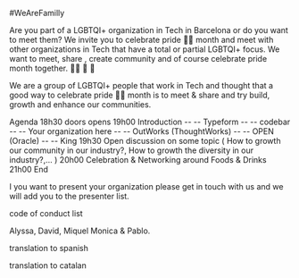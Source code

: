 #WeAreFamilly

Are you part of a LGBTQI+ organization in Tech in Barcelona or do you want to meet them?
We invite you to celebrate pride 🏳️‍🌈 month and meet with other organizations in Tech that have a total or partial LGBTQI+ focus. We want to meet, share , create community and of course celebrate pride month together. 🏳️‍🌈 🎉 🎊

We are a group of LGBTQI+ people that work in Tech and thought that a good way to celebrate pride 🏳️‍🌈 month is to meet & share and try build, growth and enhance our communities.

Agenda
18h30 doors opens
19h00 Introduction
-- -- Typeform
-- -- codebar
-- -- Your organization here
-- -- OutWorks (ThoughtWorks)
-- -- OPEN (Oracle)
-- -- King
19h30 Open discussion on some topic ( How to growth our community in our industry?, How to growth the diversity in our industry?,... )
20h00 Celebration & Networking around Foods & Drinks
21h00 End

I you want to present your organization please get in touch with us and we will add you to the presenter list.

code of conduct list

Alyssa, David, Miquel Monica & Pablo.

translation to spanish

translation to catalan
